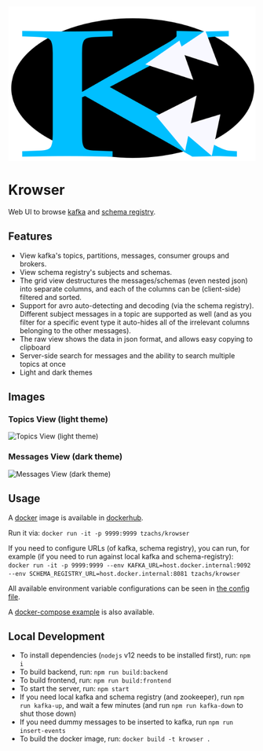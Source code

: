 <p align="center">
    <img src="./logo.svg">
</p>

# Krowser

Web UI to browse [kafka](https://kafka.apache.org/) and [schema registry](https://docs.confluent.io/current/schema-registry/index.html).

## Features

- View kafka's topics, partitions, messages, consumer groups and brokers.
- View schema registry's subjects and schemas.
- The grid view destructures the messages/schemas (even nested json) into separate columns, and each of the columns can be (client-side) filtered and sorted.
- Support for avro auto-detecting and decoding (via the schema registry). Different subject messages in a topic are supported as well (and as you filter for a specific event type it auto-hides all of the irrelevant columns belonging to the other messages).
- The raw view shows the data in json format, and allows easy copying to clipboard
- Server-side search for messages and the ability to search multiple topics at once
- Light and dark themes

## Images

### Topics View (light theme)

![Topics View (light theme)](./docs/images/topics.png "Topics View (light theme)")

### Messages View (dark theme)

![Messages View (dark theme)](/docs/images/messages.png "Messages View (dark theme)")

## Usage

A [docker](https://www.docker.com/) image is available in [dockerhub](https://hub.docker.com/repository/docker/tzachs/krowser/).

Run it via: `docker run -it -p 9999:9999 tzachs/krowser`

If you need to configure URLs (of kafka, schema registry), you can run, for example (if you need to run against local kafka and schema-registry):
`docker run -it -p 9999:9999 --env KAFKA_URL=host.docker.internal:9092 --env SCHEMA_REGISTRY_URL=host.docker.internal:8081 tzachs/krowser`

All available environment variable configurations can be seen in [the config file](./src/server/config.ts).

A [docker-compose example](./docs/examples/docker-compose.yml) is also available.

## Local Development

- To install dependencies (`nodejs` v12 needs to be installed first), run: `npm i`
- To build backend, run: `npm run build:backend`
- To build frontend, run: `npm run build:frontend`
- To start the server, run: `npm start`
- If you need local kafka and schema registry (and zookeeper), run `npm run kafka-up`, and wait a few minutes (and run `npm run kafka-down` to shut those down)
- If you need dummy messages to be inserted to kafka, run `npm run insert-events`
- To build the docker image, run: `docker build -t krowser .`


